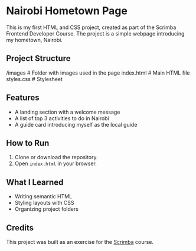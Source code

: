 # Nairobi Hometown Page

This is my first HTML and CSS project, created as part of the Scrimba Frontend Developer Course. The project is a simple webpage introducing my hometown, Nairobi.

## Project Structure

/images        # Folder with images used in the page
index.html     # Main HTML file
styles.css     # Stylesheet

## Features

- A landing section with a welcome message
- A list of top 3 activities to do in Nairobi
- A guide card introducing myself as the local guide

##  How to Run

1. Clone or download the repository.
2. Open `index.html` in your browser.

##  What I Learned

- Writing semantic HTML
- Styling layouts with CSS
- Organizing project folders

## Credits

This project was built as an exercise for the [Scrimba](https://scrimba.com/frontend-path-c0j) course.